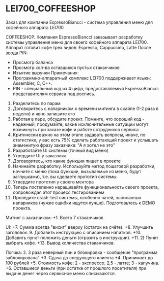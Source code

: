# LEI700_COFFEESHOP
Заказ для компании EspressoBiancci - система управления меню для кофейного аппарата LEI700

COFFEESHOP. Компания EspressoBiancci заказывает разработку системы управления меню для своего кофейного аппарата LEI700.
Аппарат готовит кофе трех видов: Espresso, Cappuccino, Latte
После ввода PIN:
* Просмотр баланса
* Просмотр кол-ва оставшихся пустых стаканчиков
* Изъятие выручки
Примечания:
* Программно-аппаратный комплекс LEI700 поддерживает языки: Assembler, C, C++.
* PIN - специальный код из 4 цифр, предоставляемый EspressoBiancci представителям сервиса под роспись.

1. Разделитесь по парам
2. Договоритесь с напарником о времени митинга в скайпе  (1-2 раза в неделю) и явно запишите его
2. Работая в паре, обсудите проект. Помните, что хороший код - надежный, продумайте, какие исключительные ситуации могут возникнуть при заказе кофе и работе сотрудников сервиса
3. Критически важно на этом этапе задавать вопросы, иначе, по статистике, у вас есть 75% сделать работающий проект и услышать знаменитую фразу заказчика: "А я хотел не это"
4. Разработайте UI системы (точный вид меню)
5. Утвердите UI у заказчика
6. Договоритесь, кто какие функции пишет в проекте
7. Начинайте разработку. Используйте метод пошаговой разработки, начните с меню (пока функции, вызываемые из меню, будут заглушками), т.е. вы сделаете прототип системы
8. Утвердите прототип у своего ментора
9. Теперь постепенно наращивайте функциональность своего проекта, сопровождая этот процесс тестированием
10. Проведите crash-test системы, особенно чатей, написанных напарников (чужие ошибки ищутся лучше). Подготовьтесь к DEMO проекта.




Митинг с заказчиком:
+1. Всего 7 стаканчиков

UI:
+7. Сумма всегда "висит" вверху (остаток на счёте).
+8. Улучшить заголовок.
9. Добавить инструкцию с описанием напитков.
+10. Добавить пункт положить деньги (отразить в инструкции).
+11. 2) Пункт выбрать кофе.
+13. Вывод количества стаканчиков.

Логика:
2. 3 раза неверный пин и блокировка - сообщение "программа заблокирована"
+3. Сдача до следующего клиента
+4. Принимает до 100 рублей
+5. Стоимость кофе:
    2  - экспрессо;
    2,5 - латте;
    3  - капучина.
+6. Оставшиеся деньги (при остатке от прошлого посетителя) при выдаче денег через сервисное меню списываются.









